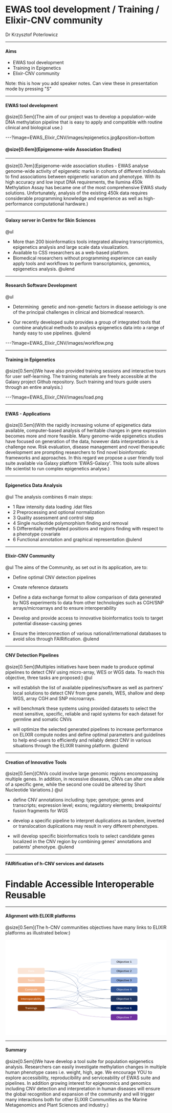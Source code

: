 # EWAS tool development / Training / Elixir-CNV community

Dr Krzysztof Poterlowicz <!-- .element: class="whitetext" -->

---

#### Aims

- EWAS tool development
- Training in Epigenetics
- Elixir-CNV community

Note:
this is how you add speaker notes. Can view these in presentation mode by pressing "S"

---

#### EWAS tool development

@size[0.5em](The aim of our project was to develop a population-wide DNA methylation pipeline that is easy to apply and compatible with routine clinical and biological use.)

---?image=EWAS_Elixir_CNV/images/epigenetics.jpg&position=bottom

#### @size[0.6em](Epigenome-wide Association Studies)


---

@size[0.7em](Epigenome-wide association studies - EWAS analyse genome-wide activity of epigenetic marks in cohorts of different individuals to find associations between epigenetic variation and phenotype. With its high accuracy and low input DNA requirements, the llumina 450k Methylation Assay has became one of the most comprehensive EWAS study solutions. Unfortunately, analysis of the existing 450k data requires considerable programming knowledge and experience as well as high-performance computational hardware.)

---

#### Galaxy server in Centre for Skin Sciences
@ul
- More than 200 bioinformatics tools integrated allowing transcriptomics, epigenetics analysis and large scale data visualization.
- Available to CSS researchers as a web-based platform.
- Biomedical researchers without programming experience can easily apply tools and workflows to perform transcriptomics, genomics, epigenetics analysis.
@ulend

---

#### Research Software Development
@ul
- Determining  genetic and non-genetic factors in disease aetiology is one of the principal challenges in clinical and biomedical research.

- Our recently developed suite provides a group of integrated tools that combine analytical methods to analysis epigenetics data into a range of handy easy to use pipelines.
@ulend

---?image=EWAS_Elixir_CNV/images/workflow.png

---

#### Training in Epigenetics

@size[0.5em](We have also provided training sessions and interactive tours for user self-learning. The training materials are freely accessible at the Galaxy project Github repository. Such training and tours guide users through an entire analysis.)

---?image=EWAS_Elixir_CNV/images/load.png

---

#### EWAS - Applications

@size[0.5em](With the rapidly increasing volume of epigenetics data available, computer-based analysis of heritable changes in gene expression becomes more and more feasible. Many genome-wide epigenetics studies have focused on generation of the data, however data interpretation is a challenge now. Risk evaluation, disease management and novel therapeutic development are prompting researchers to find novel bioinformatic frameworks and approaches.  In this regard we propose a user friendly tool suite available via Galaxy platform 'EWAS-Galaxy'. This tools suite allows life scientist to run complex epigenetics analyse.)

---

#### Epigenetics Data Analysis

@ul
The analysis combines 6 main steps:
- 1 Raw intensity data loading .idat files
- 2 Preprocessing and optional normalization
- 3 Quality assessment and control step
- 4 Single nucleotide polymorphism finding and removal
- 5 Differentially methylated positions and regions finding with respect to a phenotype covariate
- 6 Functional annotation and graphical representation
@ulend

---

#### Elixir-CNV Community
@ul
The aims of the Community, as set out in its application, are to:

- Define optimal CNV detection pipelines

- Create reference datasets

- Define a data exchange format to allow comparison of data generated by NGS experiments to data from other technologies such as CGH/SNP arrays/microarrays and to ensure interoperability

- Develop and provide access to innovative bioinformatics tools to target potential disease-causing genes

- Ensure the interconnection of various national/international databases to avoid silos through FAIRification.
@ulend
---

####  CNV Detection Pipelines

@size[0.5em](Multiples initiatives have been made to produce optimal pipelines to detect CNV using micro-array, WES or WGS data.
To reach this objective, three tasks are proposed:)
@ul
- will establish the list of available pipelines/software as well as partners’ local solutions to detect CNV from gene panels, WES, shallow and deep WGS, array CGH and SNP microarrays.

- will benchmark these systems using provided datasets to select the most sensitive, specific, reliable and rapid systems for each dataset for germline and somatic CNVs

- will optimize the selected generated pipelines to increase performance on ELIXIR compute nodes and define optimal parameters and guidelines to help end-users to efficiently and reliably detect CNV in various situations through the ELIXIR training platform.
@ulend

---

####  Creation of Innovative Tools

@size[0.5em](CNVs could involve large genomic regions encompassing multiple genes. In addition, in recessive diseases, CNVs can alter one allele of a specific gene, while the second one could be altered by Short Nucleotide Variations.) 
@ul
- define CNV annotations including: type; genotype; genes and transcripts; expression level; exons; regulatory elements; breakpoints/ fusion fragments for WGS

- develop a specific pipeline to interpret duplications as tandem, inverted or translocation duplications may result in very different phenotypes.

- will develop specific bioinformatics tools to select candidate genes localized in the CNV region by combining genes' annotations and patients' phenotype.
@ulend
---

####  FAIRification of h-CNV services and datasets

# Findable Accessible Interoperable Reusable

---
####  Alignment with ELIXIR platforms
@size[0.5em](The h-CNV communities objectives have many links to ELIXIR platforms as illustrated below:)

![an image](EWAS_Elixir_CNV/images/elixir.png)

---
#### Summary
@size[0.5em](We have develop a tool suite for population epigenetics analysis. Researchers can easily investigate methylation changes in multiple human phenotype cases i.e. weight, high, age. We encourage YOU to explore accessibility, reproducibility and serviceability of EWAS suite and pipelines. In addition growing interest for epigenomics and genomics including CNV detection and interpretation in human diseases will ensure the global recognition and expansion of the community and will trigger many interactions both for other ELIXIR Communities as the Marine Metagenomics and Plant Sciences and industry.) 
